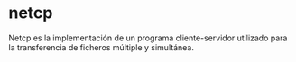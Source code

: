 # netcp
Netcp es la implementación de un programa cliente-servidor utilizado para la transferencia de ficheros múltiple y simultánea.
